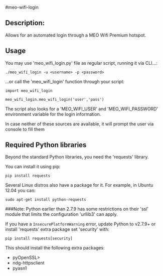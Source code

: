#meo-wifi-login

## Description:
Allows for an automated login through a MEO Wifi Premium hotspot.

## Usage
You may use 'meo_wifi_login.py' file as regular script, running it via CLI...:

```
./meo_wifi_login -u <username> -p <password>
```

...or call the 'meo_wifi_login' function through your script:
```
import meo_wifi_login

meo_wifi_login.meo_wifi_login('user','pass')
```

The script also looks for a 'MEO_WIFI_USER' and 'MEO_WIFI_PASSWORD' environment variable for the login information.

In case neither of these sources are available, it will prompt the user via console to fill them


## Required Python libraries
Beyond the standard Python libraries, you need the 'requests' library.

You can install it using pip:

```
pip install requests 
```

Several Linux distros also have a package for it. For example, in Ubuntu 12.04 you can:

```
sudo apt-get install python-requests
```

###Note:
Python earlier than 2.7.9 has some restrictions on their 'ssl' module that limits the configuration 'urllib3' can apply.

If you have a `InsecurePlatformWarning` error, update Python to v2.7.9+ or install 'requests' extra package set 'security' with:


```
pip install requests[security]
```

This should install the following extra packages:

* pyOpenSSL>
* ndg-httpsclient
* pyasn1








